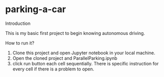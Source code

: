 # parking-a-car
Introduction

This is my basic first project to begin knowing autonomous driving.

How to run it?
1. Clone this project and open Jupyter notebook in your local machine.
2. Open the cloned project and ParallelParking.ipynb
3. click run button each cell sequentially. There is specific instruction for every cell if there is a problem to open.
